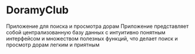 # DoramyClub
Приложение для поиска и просмотра дорам
Приложение представляет собой централизованную базу данных с интуитивно понятным интерфейсом и множеством полезных функций, что делает поиск и просмотр дорам легким и приятным
